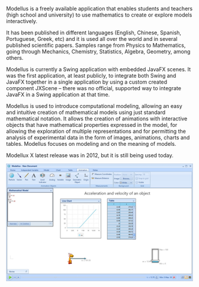 Modellus is a freely available application that enables students and teachers (high school and university) to use 
mathematics to create or explore models interactively.

It has been published in different languages (English, Chinese, Spanish, Portuguese, Greek, etc) and it is used all 
over the world and in several published scientific papers. Samples range from Physics to Mathematics, going through Mechanics, 
Chemistry, Statistics, Algebra, Geometry, among others.

Modellus is currently a Swing application with embedded JavaFX scenes. It was the first application, at least publicly, 
to integrate both Swing and JavaFX together in a single application by using a custom created component JXScene 
– there was no official, supported way to integrate JavaFX in a Swing application at that time.

Modellus is used to introduce computational modeling, allowing an easy and intuitive creation of mathematical models 
using just standard mathematical notation. It allows the creation of animations with interactive objects that 
have mathematical properties expressed in the model, for allowing the exploration of multiple representations and for permitting 
the analysis of experimental data in the form of images, animations, charts and tables. Modellus focuses on modeling and 
on the meaning of models.

Modellux X latest release was in 2012, but it is still being used today.

![Screen 1](screen1.jpg)

